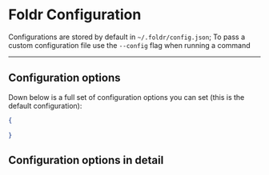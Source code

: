 # Foldr Configuration

Configurations are stored by default in `~/.foldr/config.json`;
To pass a custom configuration file use the `--config` flag when running a command

--- 

## Configuration options

Down below is a full set of configuration options you can set (this is the default configuration):

```json
{
  
}

```

## Configuration options in detail

